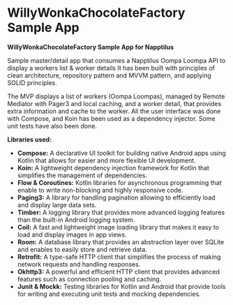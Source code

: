 
# WillyWonkaChocolateFactory Sample App

**WillyWonkaChocolateFactory Sample App for Napptilus**


Sample master/detail app that consumes a Napptilus Oompa Loompa API to display a workers list & worker details It has been built with principles of clean architecture, repository pattern and MVVM pattern, and applying SOLID principles.

The MVP displays a list of workers (Oompa Loompas), managed by Remote Mediator with Pager3 and local caching, and a worker detail, that provides extra information and cache to the worker. All the user interface was done with Compose, and Koin has been used as a dependency injector. Some unit tests have also been done.


**Libraries used:**
- **Compose:** A declarative UI toolkit for building native Android apps using Kotlin that allows for easier and more flexible UI development.
- **Koin:** A lightweight dependency injection framework for Kotlin that simplifies the management of dependencies.
- **Flow & Coroutines:** Kotlin libraries for asynchronous programming that enable to write non-blocking and highly responsive code.
- **Paging3:** A library for handling pagination allowing to efficiently load and display large data sets.
- **Timber:** A logging library that provides more advanced logging features than the built-in Android logging system.
- **Coil:** A fast and lightweight image loading library that makes it easy to load and display images in app views.
- **Room:** A database library that provides an abstraction layer over SQLite and enables to easily store and retrieve data.
- **Retrofit:** A type-safe HTTP client that simplifies the process of making network requests and handling responses.
- **Okhttp3:** A powerful and efficient HTTP client that provides advanced features such as connection pooling and caching.
- **Junit & Mockk:** Testing libraries for Kotlin and Android that provide tools for writing and executing unit tests and mocking dependencies.
